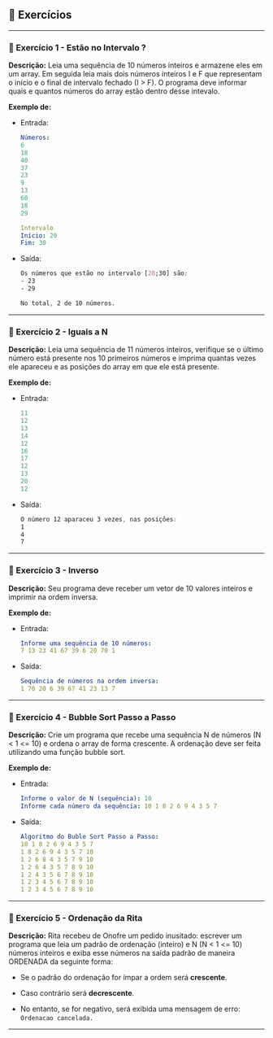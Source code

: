 ## 📝 Exercícios 

---

### 🔹 Exercício 1 - Estão no Intervalo ?
**Descrição:** Leia uma sequência de 10 números inteiros e armazene eles em um array. Em seguida leia mais dois números inteiros I e F que representam o início e o final de intervalo fechado (I > F). O programa deve informar quais e quantos números do array estão dentro desse intevalo.

**Exemplo de:**
- Entrada:
    ```yaml
    Números:
    6
    18
    40
    37
    23
    9
    13
    60
    18
    29

    Intervalo
    Início: 20
    Fim: 30
    ```
 
* Saída:
    ```css
    Os números que estão no intervalo [20;30] são:
    - 23
    - 29

    No total, 2 de 10 números.
    ```

---

### 🔹 Exercício 2 - Iguais a N
**Descrição:** Leia uma sequência de 11 números inteiros, verifique se o último número está presente nos 10 primeiros números e imprima quantas vezes ele apareceu e as posições do array em que ele está presente.

**Exemplo de:**
- Entrada:
    ```yaml
    11
    12
    13
    14
    12
    16
    17
    12
    13
    20
    12
    ```
 
* Saída:
    ```css
    O número 12 aparaceu 3 vezes, nas posições:
    1
    4
    7
    ```

---

### 🔹 Exercício 3 - Inverso
**Descrição:** Seu programa deve receber um vetor de 10 valores inteiros e imprimir na ordem inversa.

**Exemplo de:**
- Entrada:
    ```yaml
    Informe uma sequência de 10 números:
    7 13 23 41 67 39 6 20 70 1
    ```
 
* Saída:
    ```yaml
    Sequência de números na ordem inversa: 
    1 70 20 6 39 67 41 23 13 7
    ```

---
### 🔹 Exercício 4 - Bubble Sort Passo a Passo
**Descrição:** Crie um programa que recebe uma sequência N de números (N < 1 <= 10) e ordena o array de forma crescente. A ordenação deve ser feita utilizando uma função bubble sort.

**Exemplo de:**
- Entrada:
    ```yaml
    Informe o valor de N (sequência): 10
    Informe cada número da sequência: 10 1 8 2 6 9 4 3 5 7
    ```
 
* Saída:
    ```yaml
    Algoritmo do Buble Sort Passo a Passo:
    10 1 8 2 6 9 4 3 5 7 
    1 8 2 6 9 4 3 5 7 10 
    1 2 6 8 4 3 5 7 9 10 
    1 2 6 4 3 5 7 8 9 10 
    1 2 4 3 5 6 7 8 9 10 
    1 2 3 4 5 6 7 8 9 10 
    1 2 3 4 5 6 7 8 9 10 
    ```

---

### 🔹 Exercício 5 - Ordenação da Rita
**Descrição:** Rita recebeu de Onofre um pedido inusitado: escrever um programa que leia um padrão de ordenação (inteiro) e N (N < 1 <= 10) números inteiros e exiba esse números na saída padrão de maneira ORDENADA da seguinte forma:

- Se o padrão do ordenação for ímpar a ordem será **crescente**.
* Caso contrário será **decrescente**.
- No entanto, se for negativo, será exibida uma mensagem de erro: `Ordenacao cancelada.`

---


